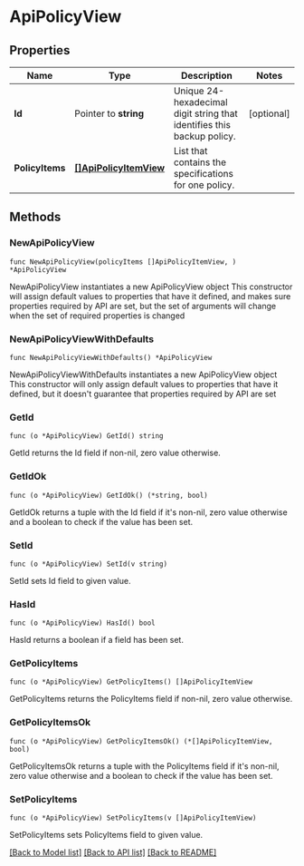 # ApiPolicyView

## Properties

Name | Type | Description | Notes
------------ | ------------- | ------------- | -------------
**Id** | Pointer to **string** | Unique 24-hexadecimal digit string that identifies this backup policy. | [optional] 
**PolicyItems** | [**[]ApiPolicyItemView**](ApiPolicyItemView.md) | List that contains the specifications for one policy. | 

## Methods

### NewApiPolicyView

`func NewApiPolicyView(policyItems []ApiPolicyItemView, ) *ApiPolicyView`

NewApiPolicyView instantiates a new ApiPolicyView object
This constructor will assign default values to properties that have it defined,
and makes sure properties required by API are set, but the set of arguments
will change when the set of required properties is changed

### NewApiPolicyViewWithDefaults

`func NewApiPolicyViewWithDefaults() *ApiPolicyView`

NewApiPolicyViewWithDefaults instantiates a new ApiPolicyView object
This constructor will only assign default values to properties that have it defined,
but it doesn't guarantee that properties required by API are set

### GetId

`func (o *ApiPolicyView) GetId() string`

GetId returns the Id field if non-nil, zero value otherwise.

### GetIdOk

`func (o *ApiPolicyView) GetIdOk() (*string, bool)`

GetIdOk returns a tuple with the Id field if it's non-nil, zero value otherwise
and a boolean to check if the value has been set.

### SetId

`func (o *ApiPolicyView) SetId(v string)`

SetId sets Id field to given value.

### HasId

`func (o *ApiPolicyView) HasId() bool`

HasId returns a boolean if a field has been set.

### GetPolicyItems

`func (o *ApiPolicyView) GetPolicyItems() []ApiPolicyItemView`

GetPolicyItems returns the PolicyItems field if non-nil, zero value otherwise.

### GetPolicyItemsOk

`func (o *ApiPolicyView) GetPolicyItemsOk() (*[]ApiPolicyItemView, bool)`

GetPolicyItemsOk returns a tuple with the PolicyItems field if it's non-nil, zero value otherwise
and a boolean to check if the value has been set.

### SetPolicyItems

`func (o *ApiPolicyView) SetPolicyItems(v []ApiPolicyItemView)`

SetPolicyItems sets PolicyItems field to given value.



[[Back to Model list]](../README.md#documentation-for-models) [[Back to API list]](../README.md#documentation-for-api-endpoints) [[Back to README]](../README.md)


